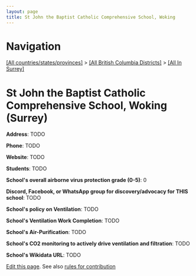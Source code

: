 ```yaml
---
layout: page
title: St John the Baptist Catholic Comprehensive School, Woking
---
```

# Navigation

[[All countries/states/provinces]](../../..) > [[All British Columbia Districts]](../..) > [[All In Surrey]](..)

# St John the Baptist Catholic Comprehensive School, Woking (Surrey)

**Address**: TODO

**Phone**: TODO

**Website**: TODO

**Students**: TODO

**School's overall airborne virus protection grade (0-5)**: 0

**Discord, Facebook, or WhatsApp group for discovery/advocacy for THIS school**: TODO

**School's policy on Ventilation**: TODO

**School's Ventilation Work Completion**: TODO

**School's Air-Purification**: TODO

**School's CO2 monitoring to actively drive ventilation and filtration**: TODO

**School's Wikidata URL**: TODO


[Edit this page](https://github.com/ventilate-schools/BC/edit/main/./Surrey/St_John_the_Baptist_Catholic_Comprehensive_School,_Woking.md). See also [rules for contribution](../../../contribution-rules/)